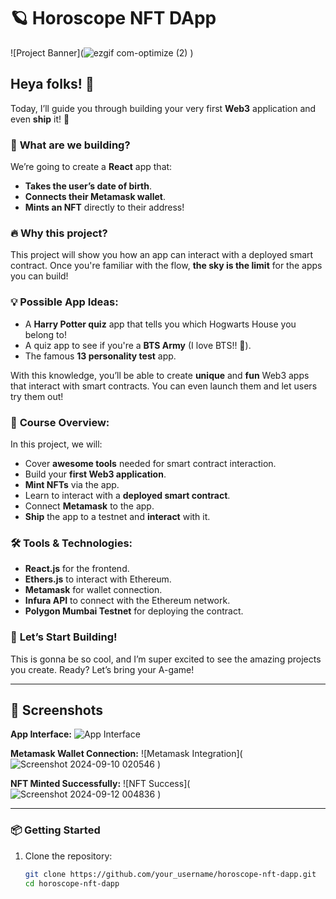 # 🪐 Horoscope NFT DApp

![Project Banner](![ezgif com-optimize (2)](https://github.com/user-attachments/assets/26ca58b5-1717-4150-a044-35ec0d922f86)
)

## Heya folks! 🚀

Today, I’ll guide you through building your very first **Web3** application and even **ship** it! 🎉

### 🎯 **What are we building?**

We’re going to create a **React** app that:
- **Takes the user’s date of birth**.
- **Connects their Metamask wallet**.
- **Mints an NFT** directly to their address!



### 🔥 **Why this project?**

This project will show you how an app can interact with a deployed smart contract. Once you're familiar with the flow, **the sky is the limit** for the apps you can build!

### 💡 **Possible App Ideas:**
- A **Harry Potter quiz** app that tells you which Hogwarts House you belong to!
- A quiz app to see if you're a **BTS Army** (I love BTS!! 💜).
- The famous **13 personality test** app.
  
With this knowledge, you’ll be able to create **unique** and **fun** Web3 apps that interact with smart contracts. You can even launch them and let users try them out!

### 🎉 **Course Overview:**

In this project, we will:
- Cover **awesome tools** needed for smart contract interaction.
- Build your **first Web3 application**.
- **Mint NFTs** via the app.
- Learn to interact with a **deployed smart contract**.
- Connect **Metamask** to the app.
- **Ship** the app to a testnet and **interact** with it.

### 🛠 **Tools & Technologies:**

- **React.js** for the frontend.
- **Ethers.js** to interact with Ethereum.
- **Metamask** for wallet connection.
- **Infura API** to connect with the Ethereum network.
- **Polygon Mumbai Testnet** for deploying the contract.

### 🚀 **Let’s Start Building!**

This is gonna be so cool, and I’m super excited to see the amazing projects you create. Ready? Let’s bring your A-game!

---

## 📸 Screenshots

**App Interface:**
![App Interface](](https://github.com/user-attachments/assets/de5b641c-8fba-41a3-9449-442b42b19565)
)



**Metamask Wallet Connection:**
![Metamask Integration](![Screenshot 2024-09-10 020546](https://github.com/user-attachments/assets/9a58106b-27e2-4f9c-bb00-c0d044ea2ef0)
)

**NFT Minted Successfully:**
![NFT Success](![Screenshot 2024-09-12 004836](https://github.com/user-attachments/assets/f7dc709c-ff5c-4b24-a2b9-6eab265b215f)
)

---

### 📦 **Getting Started**

1. Clone the repository:
   ```bash
   git clone https://github.com/your_username/horoscope-nft-dapp.git
   cd horoscope-nft-dapp

